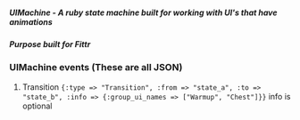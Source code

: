 ##### UIMachine - A ruby state machine built for working with UI's that have animations
##### Purpose built for Fittr

### UIMachine events (These are all JSON)

 1. Transition
 `{:type => "Transition", :from => "state_a", :to => "state_b", :info => {:group_ui_names => ["Warmup", "Chest"]}}`
   info is optional
